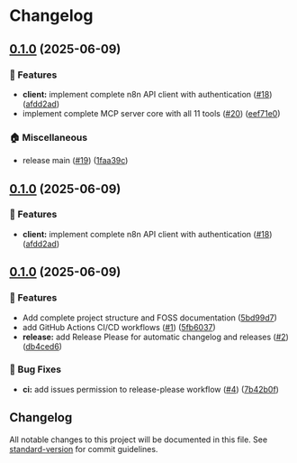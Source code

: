 # Changelog

## [0.1.0](https://github.com/ddnetters/conductor/compare/n8n-mcp-server@v0.1.0...n8n-mcp-server@v0.1.0) (2025-06-09)


### 🚀 Features

* **client:** implement complete n8n API client with authentication ([#18](https://github.com/ddnetters/conductor/issues/18)) ([afdd2ad](https://github.com/ddnetters/conductor/commit/afdd2ad8b9729d56c9336072b8077a8616904236))
* implement complete MCP server core with all 11 tools ([#20](https://github.com/ddnetters/conductor/issues/20)) ([eef71e0](https://github.com/ddnetters/conductor/commit/eef71e070d4df1817c90092e6bd7370208909492))


### 🏠 Miscellaneous

* release main ([#19](https://github.com/ddnetters/conductor/issues/19)) ([1faa39c](https://github.com/ddnetters/conductor/commit/1faa39c6f12b2ef6006fbdac326bcd427f0a78c8))

## [0.1.0](https://github.com/ddnetters/n8n-mcp-server/compare/n8n-mcp-server@v0.1.0...n8n-mcp-server@v0.1.0) (2025-06-09)


### 🚀 Features

* **client:** implement complete n8n API client with authentication ([#18](https://github.com/ddnetters/n8n-mcp-server/issues/18)) ([afdd2ad](https://github.com/ddnetters/n8n-mcp-server/commit/afdd2ad8b9729d56c9336072b8077a8616904236))

## [0.1.0](https://github.com/ddnetters/n8n-mcp-server/compare/n8n-mcp-server-v0.1.0...n8n-mcp-server@v0.1.0) (2025-06-09)


### 🚀 Features

* Add complete project structure and FOSS documentation ([5bd99d7](https://github.com/ddnetters/n8n-mcp-server/commit/5bd99d743fec45520d3bcdfc9386b9779a3175b5))
* add GitHub Actions CI/CD workflows ([#1](https://github.com/ddnetters/n8n-mcp-server/issues/1)) ([5fb6037](https://github.com/ddnetters/n8n-mcp-server/commit/5fb6037dc29e54fba05be310ba5fb73a6e0df7b7))
* **release:** add Release Please for automatic changelog and releases ([#2](https://github.com/ddnetters/n8n-mcp-server/issues/2)) ([db4ced6](https://github.com/ddnetters/n8n-mcp-server/commit/db4ced6a8e80fa61c0dcfa6451f0264ec5494325))


### 🐛 Bug Fixes

* **ci:** add issues permission to release-please workflow ([#4](https://github.com/ddnetters/n8n-mcp-server/issues/4)) ([7b42b0f](https://github.com/ddnetters/n8n-mcp-server/commit/7b42b0fe8aa9fccab8b9a00692a1c1ae5be3e24d))

## Changelog

All notable changes to this project will be documented in this file. See [standard-version](https://github.com/conventional-changelog/standard-version) for commit guidelines.
